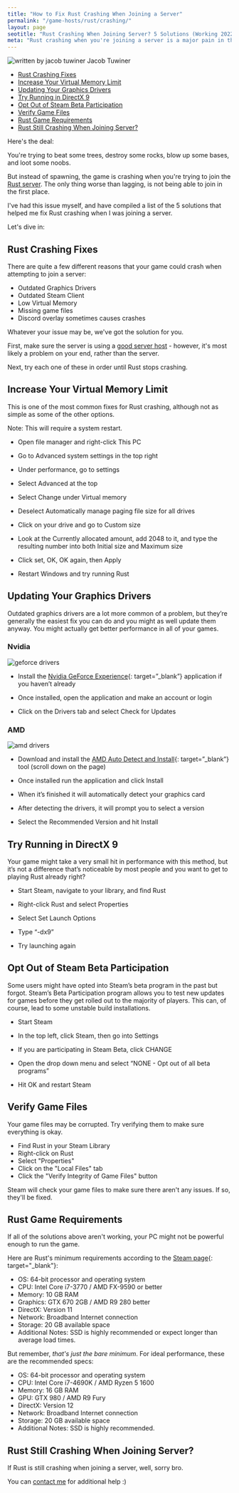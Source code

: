 ```yaml
---
title: "How to Fix Rust Crashing When Joining a Server" 
permalink: "/game-hosts/rust/crashing/"
layout: page
seotitle: "Rust Crashing When Joining Server? 5 Solutions (Working 2022)" 
meta: "Rust crashing when you're joining a server is a major pain in the butt. Here are my 5 solutions to fix the problem." 
---
```


<div class="author-line">
    <img class="author-image" alt="written by jacob tuwiner" src="/img/profile/close.jpg" />
    <span>Jacob Tuwiner</span>
</div>

<ul id="markdown-toc">
  <li><a href="#rust-crashing-fixes" id="markdown-toc-rust-crashing-fixes">Rust Crashing Fixes</a></li>
  <li><a href="#increase-your-virtual-memory-limit" id="markdown-toc-increase-your-virtual-memory-limit">Increase Your Virtual Memory Limit</a></li>
  <li><a href="#updating-your-graphics-drivers" id="markdown-toc-updating-your-graphics-drivers">Updating Your Graphics Drivers</a>    
  </li>
  <li><a href="#try-running-in-directx-9" id="markdown-toc-try-running-in-directx-9">Try Running in DirectX 9</a></li>
  <li><a href="#opt-out-of-steam-beta-participation" id="markdown-toc-opt-out-of-steam-beta-participation">Opt Out of Steam Beta Participation</a></li>
  <li><a href="#verify-game-files" id="markdown-toc-verify-game-files">Verify Game Files</a></li>
  <li><a href="#rust-game-requirements" id="markdown-toc-rust-game-requirements">Rust Game Requirements</a></li>
  <li><a href="#rust-still-crashing-when-joining-server" id="markdown-toc-rust-still-crashing-when-joining-server">Rust Still Crashing When Joining Server?</a></li>
</ul>

Here's the deal:

You're trying to beat some trees, destroy some rocks, blow up some bases, and loot some noobs. 

But instead of spawning, the game is crashing when you're trying to join the [Rust server](/game-hosts/rust/). The only thing worse than lagging, is not being able to join in the first place.

I've had this issue myself, and have compiled a list of the 5 solutions that helped me fix Rust crashing when I was joining a server.

Let's dive in: 

## Rust Crashing Fixes

There are quite a few different reasons that your game could crash when attempting to join a server:

* Outdated Graphics Drivers
* Outdated Steam Client
* Low Virtual Memory
* Missing game files
* Discord overlay sometimes causes crashes

Whatever your issue may be, we've got the solution for you. 

First, make sure the server is using a [good server host](/game-hosts/) - however, it's most likely a problem on your end, rather than the server.

Next, try each one of these in order until Rust stops crashing. 

## Increase Your Virtual Memory Limit

This is one of the most common fixes for Rust crashing, although not as simple as some of the other options.

Note: This will require a system restart.

* Open file manager and right-click This PC

* Go to Advanced system settings in the top right

* Under performance, go to settings

* Select Advanced at the top

* Select Change under Virtual memory

* Deselect Automatically manage paging file size for all drives

* Click on your drive and go to Custom size

* Look at the Currently allocated amount, add 2048 to it, and type the resulting number into both Initial size and Maximum size

* Click set, OK, OK again, then Apply

* Restart Windows and try running Rust

## Updating Your Graphics Drivers

Outdated graphics drivers are a lot more common of a problem, but they’re generally the easiest fix you can do and you might as well update them anyway. You might actually get better performance in all of your games.

### Nvidia
<img class="lazyload" alt="geforce drivers" data-src="/img/game-hosts/rust/crashing/geforce-drivers.png">

* Install the [Nvidia GeForce Experience](https://www.nvidia.com/en-us/geforce/geforce-experience/download/){: target=”_blank”} application if you haven’t already

* Once installed, open the application and make an account or login

* Click on the Drivers tab and select Check for Updates

### AMD
<img class="lazyload" alt="amd drivers" data-src="/img/game-hosts/rust/crashing/amd-drivers.png">

* Download and install the [AMD Auto Detect and Install](https://www.amd.com/en/support){: target=”_blank”} tool (scroll down on the page)

* Once installed run the application and click Install

* When it’s finished it will automatically detect your graphics card


* After detecting the drivers, it will prompt you to select a version

* Select the Recommended Version and hit Install

## Try Running in DirectX 9

Your game might take a very small hit in performance with this method, but it’s not a difference that’s noticeable by most people and you want to get to playing Rust already right?

* Start Steam, navigate to your library, and find Rust

* Right-click Rust and select Properties

* Select Set Launch Options

* Type “-dx9”

* Try launching again

## Opt Out of Steam Beta Participation

Some users might have opted into Steam’s beta program in the past but forgot. Steam’s Beta Participation program allows you to test new updates for games before they get rolled out to the majority of players. This can, of course, lead to some unstable build installations.

* Start Steam

* In the top left, click Steam, then go into Settings

* If you are participating in Steam Beta, click CHANGE

* Open the drop down menu and select “NONE - Opt out of all beta programs”

* Hit OK and restart Steam

## Verify Game Files 

Your game files may be corrupted. Try verifying them to make sure everything is okay.

* Find Rust in your Steam Library
* Right-click on Rust
* Select "Properties"
* Click on the "Local Files" tab
* Click the "Verify Integrity of Game Files" button 

Steam will check your game files to make sure there aren't any issues. If so, they'll be fixed. 

## Rust Game Requirements

If all of the solutions above aren't working, your PC might not be powerful enough to run the game. 

Here are Rust's minimum requirements according to the [Steam page](https://store.steampowered.com/app/252490/Rust/){: target="_blank"}:

* OS: 64-bit processor and operating system 
* CPU: Intel Core i7-3770 / AMD FX-9590 or better
* Memory: 10 GB RAM
* Graphics: GTX 670 2GB / AMD R9 280 better
* DirectX: Version 11
* Network: Broadband Internet connection
* Storage: 20 GB available space
* Additional Notes: SSD is highly recommended or expect longer than average load times.

But remember, *that's just the bare minimum*. For ideal performance, these are the recommended specs: 

* OS: 64-bit processor and operating system
* CPU: Intel Core i7-4690K / AMD Ryzen 5 1600
* Memory: 16 GB RAM
* GPU: GTX 980 / AMD R9 Fury
* DirectX: Version 12
* Network: Broadband Internet connection
* Storage: 20 GB available space
* Additional Notes: SSD is highly recommended.

## Rust Still Crashing When Joining Server?

If Rust is still crashing when joining a server, well, sorry bro. 

You can [contact me](/contact/) for additional help :)
